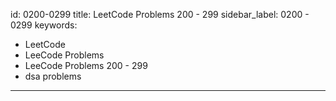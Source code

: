 id: 0200-0299
title: LeetCode Problems 200 - 299
sidebar_label: 0200 - 0299
keywords:
  - LeetCode
  - LeeCode Problems
  - LeeCode Problems 200 - 299
  - dsa problems
---